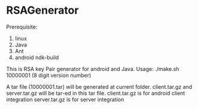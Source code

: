 # RSAGenerator
Prerequisite:
1. linux
2. Java
3. Ant
4. android ndk-build

This is RSA key Pair generator for android and Java.
Usage:
    ./make.sh 10000001 (8 digit version number)

A tar file (10000001.tar) will be generated at current folder.
client.tar.gz and server.tar.gz will be tar-ed in this tar file. 
client.tar.gz is for android client integration
server.tar.gz is for server integration


